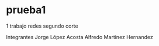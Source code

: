 # prueba1
1 trabajo redes segundo corte

Integrantes
Jorge López Acosta
Alfredo Martinez Hernandez 
